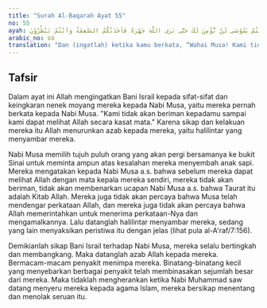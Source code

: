 ```yaml
---
title: "Surah Al-Baqarah Ayat 55"
no: 55
ayah: وَاِذْ قُلْتُمْ يٰمُوْسٰى لَنْ نُّؤْمِنَ لَكَ حَتّٰى نَرَى اللّٰهَ جَهْرَةً فَاَخَذَتْكُمُ الصّٰعِقَةُ وَاَنْتُمْ تَنْظُرُوْنَ
arabic_no: ٥٥
translation: "Dan (ingatlah) ketika kamu berkata, “Wahai Musa! Kami tidak akan beriman kepadamu sebelum kami melihat Allah dengan jelas,” maka halilintar menyambarmu, sedang kamu menyaksikan."
---
```


## Tafsir

Dalam ayat ini Allah mengingatkan Bani Israil kepada sifat-sifat dan keingkaran nenek moyang mereka kepada Nabi Musa, yaitu mereka pernah berkata kepada Nabi Musa. "Kami tidak akan beriman kepadamu sampai kami dapat melihat Allah secara kasat mata." Karena sikap dan kelakuan mereka itu Allah menurunkan azab kepada mereka, yaitu halilintar yang menyambar mereka.

Nabi Musa memilih tujuh puluh orang yang akan pergi bersamanya ke bukit Sinai untuk meminta ampun atas kesalahan mereka menyembah anak sapi. Mereka mengatakan kepada Nabi Musa a.s. bahwa sebelum mereka dapat melihat Allah dengan mata kepala mereka sendiri, mereka tidak akan beriman, tidak akan membenarkan ucapan Nabi Musa a.s. bahwa Taurat itu adalah Kitab Allah. Mereka juga tidak akan percaya bahwa Musa telah mendengar perkataan Allah, dan mereka juga tidak akan percaya bahwa Allah memerintahkan untuk menerima perkataan-Nya dan mengamalkannya. Lalu datanglah halilintar menyambar mereka, sedang yang lain menyaksikan peristiwa itu dengan jelas (lihat pula al-A'raf/7:156).

Demikianlah sikap Bani Israil terhadap Nabi Musa, mereka selalu bertingkah dan membangkang. Maka datanglah azab Allah kepada mereka. Bermacam-macam penyakit menimpa mereka. Binatang-binatang kecil yang menyebarkan berbagai penyakit telah membinasakan sejumlah besar dari mereka. Maka tidaklah mengherankan ketika Nabi Muhammad saw datang menyeru mereka kepada agama lslam, mereka bersikap menentang dan menolak seruan itu.
